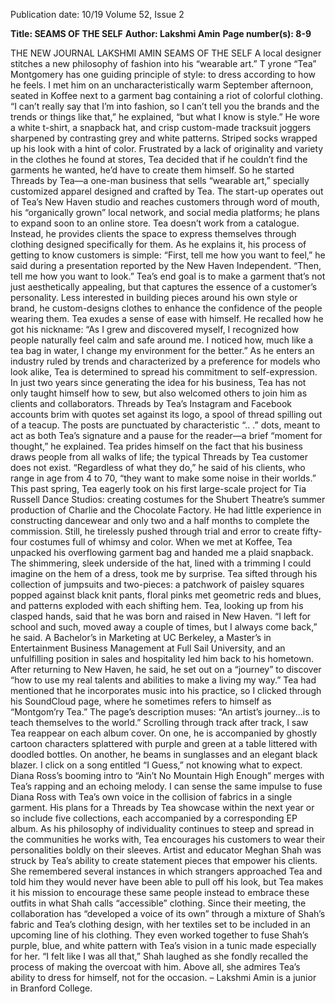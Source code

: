 Publication date: 10/19
Volume 52, Issue 2

**Title: SEAMS OF THE SELF**
**Author: Lakshmi Amin**
**Page number(s): 8-9**

THE  NEW  JOURNAL
LAKSHMI AMIN
SEAMS OF THE SELF
A local designer stitches a new philosophy of fashion 
into his “wearable art.”
T
yrone “Tea” Montgomery has one 
guiding principle of style: to dress 
according to how he feels. I met him 
on an uncharacteristically warm September 
afternoon, seated in Koffee next to a garment 
bag containing a riot of colorful clothing. “I 
can’t really say that I’m into fashion, so I can’t 
tell you the brands and the trends or things like 
that,” he explained, “but what I know is style.” 
He wore a white t-shirt, a snapback hat, and 
crisp custom-made tracksuit joggers sharpened 
by contrasting grey and white patterns. Striped 
socks wrapped up his look with a hint of color. 
Frustrated by a lack of originality and variety 
in the clothes he found at stores, Tea decided 
that if he couldn’t find the garments he wanted, 
he’d have to create them himself.
So he started Threads by Tea—a one-man 
business that sells “wearable art,” specially 
customized apparel designed and crafted by 
Tea. The start-up operates out of Tea’s New 
Haven studio and reaches customers through 
word of mouth, his “organically grown” local 
network, and social media platforms; he plans 
to expand soon to an online store.
Tea doesn’t work from a catalogue. Instead, he 
provides clients the space to express themselves 
through clothing designed specifically for 
them. As he explains it, his process of getting to 
know customers is simple: “First, tell me how 
you want to feel,” he said during a presentation 
reported by the New Haven Independent. 
“Then, tell me how you want to look.” Tea’s 
end goal is to make a garment that’s not just 
aesthetically appealing, but that captures 
the essence of a customer’s personality. Less 
interested in building pieces around his own 
style or brand, he custom-designs clothes to 
enhance the confidence of the people wearing 
them.
Tea exudes a sense of ease with himself. 
He recalled how he got his nickname: “As I 
grew and discovered myself, I recognized how 
people naturally feel calm and safe around me. 
I noticed how, much like a tea bag in water, 
I change my environment for the better.” 
As he enters an industry ruled by trends and 
characterized by a preference for models who 
look alike, Tea is determined to spread his 
commitment to self-expression. In just two 
years since generating the idea for his business, 
Tea has not only taught himself how to sew, but 
also welcomed others to join him as clients and 
collaborators. Threads by Tea’s Instagram and 
Facebook accounts brim with quotes set against 
its logo, a spool of thread spilling out of a teacup. 
The posts are punctuated by characteristic “.. .” 
dots, meant to act as both Tea’s signature and 
a pause for the reader—a brief “moment for 
thought,” he explained.
Tea prides himself on the fact that his 
business draws people from all walks of life; 
the typical Threads by Tea customer does not 
exist. “Regardless of what they do,” he said of 
his clients, who range in age from 4 to 70, “they 
want to make some noise in their worlds.”
This past spring, Tea eagerly took on his 
first large-scale project for Tia Russell Dance 
Studios: creating costumes for the Shubert 
Theatre’s summer production of Charlie and 
the Chocolate Factory. He had little experience 
in constructing dancewear and only two and a 
half months to complete the commission. Still, 
he tirelessly pushed through trial and error to 
create fifty-four costumes full of whimsy and 
color.
When we met at Koffee, Tea unpacked his 
overflowing garment bag and handed me a plaid 
snapback. The shimmering, sleek underside of 
the hat, lined with a trimming I could imagine 
on the hem of a dress, took me by surprise. 
Tea sifted through his collection of jumpsuits 
and two-pieces: a patchwork of paisley squares 
popped against black knit pants, floral pinks 
met geometric reds and blues, and patterns 
exploded with each shifting hem.
Tea, looking up from his clasped hands, said 
that he was born and raised in New Haven. 
“I left for school and such, moved away a 
couple of times, but I always come back,” 
he said. A Bachelor’s in Marketing at UC 
Berkeley, a Master’s in Entertainment Business 
Management at Full Sail University, and an 
unfulfilling position in sales and hospitality led 
him back to his hometown. After returning to 
New Haven, he said, he set out on a “journey” 
to discover “how to use my real talents and 
abilities to make a living my way.” 
Tea had mentioned that he incorporates 
music into his practice, so I clicked through his 
SoundCloud page, where he sometimes refers 
to himself as “Montgom’ry Tea.” The page’s 
description muses: “An artist’s journey...is to 
teach themselves to the world.”
Scrolling through track after track, I saw Tea 
reappear on each album cover. On one, he is 
accompanied by ghostly cartoon characters 
splattered with purple and green at a table 
littered with doodled bottles. On another, he 
beams in sunglasses and an elegant black blazer. 
I click on a song entitled “I Guess,” not knowing 
what to expect. Diana Ross’s booming intro to 
“Ain’t No Mountain High Enough” merges 
with Tea’s rapping and an echoing melody. I 
can sense the same impulse to fuse Diana Ross 
with Tea’s own voice in the collision of fabrics 
in a single garment. His plans for a Threads 
by Tea showcase within the next year or so 
include five collections, each accompanied by 
a corresponding EP album.
As his philosophy of individuality continues to 
steep and spread in the communities he works 
with, Tea encourages his customers to wear 
their personalities boldly on their sleeves. Artist 
and educator Meghan Shah was struck by Tea’s 
ability to create statement pieces that empower 
his clients. She remembered several instances 
in which strangers approached Tea and told him 
they would never have been able to pull off his 
look, but Tea makes it his mission to encourage 
these same people instead to embrace these 
outfits in what Shah calls “accessible” clothing. 
Since their meeting, the collaboration has 
“developed a voice of its own” through a mixture 
of Shah’s fabric and Tea’s clothing design, with 
her textiles set to be included in an upcoming 
line of his clothing. They even worked together 
to fuse Shah’s purple, blue, and white pattern 
with Tea’s vision in a tunic made especially for 
her. “I felt like I was all that,” Shah laughed as 
she fondly recalled the process of making the 
overcoat with him. Above all, she admires Tea’s 
ability to dress for himself, not for the occasion.
– Lakshmi Amin is a junior in 
Branford College.